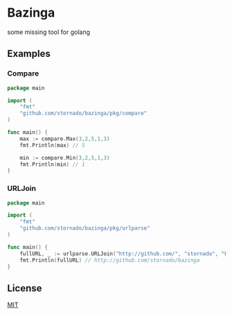 # Bazinga

some missing tool for golang


## Examples

### Compare

```go
package main

import (
    "fmt"
    "github.com/stornado/bazinga/pkg/compare"
)

func main() {
    max := compare.Max(3,2,5,1,3)
    fmt.Println(max) // 5

    min := compare.Min(3,2,5,1,3)
    fmt.Println(min) // 1
}
```

### URLJoin

```go
package main

import (
    "fmt"
    "github.com/stornado/bazinga/pkg/urlparse"
)

func main() {
    fullURL, _ := urlparse.URLJoin("http://github.com/", "stornado", "bazinga")
	fmt.Println(fullURL) // http://github.com/stornado/bazinga
}
```

## License

[MIT](https://github.com/stornado/bazinga/blob/develop/LICENSE)